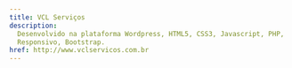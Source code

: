 ```yaml
---
title: VCL Serviços
description:
  Desenvolvido na plataforma Wordpress, HTML5, CSS3, Javascript, PHP,
  Responsivo, Bootstrap.
href: http://www.vclservicos.com.br
---
```

